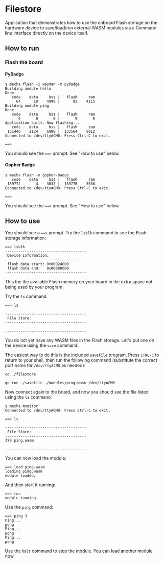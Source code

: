 # Filestore

Application that demonstrates how to use the onboard Flash storage on the hardware device to save/load/run external WASM modules via a Command line interface directly on the device itself.

## How to run

### Flash the board

#### PyBadge

```
$ mecha flash -i wasman -m pybadge                                                     
Building module hello
Done.              
   code    data     bss |   flash     ram
     64      19    4096 |      83    4115                                             
Building module ping
Done.
   code    data     bss |   flash     ram
      9       0       0 |       9       0
Application built. Now flashing...
   code    data     bss |   flash     ram
 131440    2124    6888 |  133564    9012
Connected to /dev/ttyACM0. Press Ctrl-C to exit.

==>
```

You should see the `==>` prompt. See "How to use" below.

#### Gopher Badge

```
$ mecha flash -m gopher-badge
   code    data     bss |   flash     ram
 139772       4    3632 |  139776    3636
Connected to /dev/ttyACM0. Press Ctrl-C to exit.

==>

```

You should see the `==>` prompt. See "How to use" below.

## How to use

You should see a `==>` prompt. Try the `lsblk` command to see the Flash storage information:

```
==> lsblk
-------------------------------------
 Device Information:
-------------------------------------
 flash data start: 0x00024000
 flash data end:   0x00080000
-------------------------------------
```

This the the available Flash memory on your board in the extra space not being used by your program.

Try the `ls` command.

```
==> ls

-------------------------------------
 File Store:
-------------------------------------

-------------------------------------
```

You do not yet have any WASM files in the Flash storage. Let's put one on the device using the `save` command.

The easiest way to do this is the included `savefile` program. Press `CTRL-C` to return to your shell, then run the following command (substitute the correct port name for `/dev/ttyACM0` as needed):

```
cd ./filestore

go run ./savefile ./modules/ping.wasm /dev/ttyACM0
```

Now connect again to the board, and now you should see the file listed using the `ls` command:

```
$ mecha monitor
Connected to /dev/ttyACM0. Press Ctrl-C to exit.

==> ls

-------------------------------------
 File Store:
-------------------------------------
370 ping.wasm

-------------------------------------
```

You can now load the module:

```
==> load ping.wasm
loading ping.wasm
module loaded.
```

And then start it running:

```
==> run
module running.
```

Use the `ping` command:

```
==> ping 3
Ping...
pong
Ping...
pong
Ping...
pong
```

Use the `halt` command to stop the module. You can load another module now.
